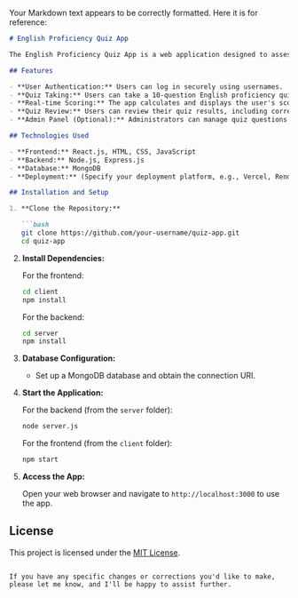 Your Markdown text appears to be correctly formatted. Here it is for reference:

```markdown
# English Proficiency Quiz App

The English Proficiency Quiz App is a web application designed to assess users' English language skills through a series of quiz questions. This app is built using React.js for the frontend, Node.js with Express for the backend, and MongoDB as the database.

## Features

- **User Authentication:** Users can log in securely using usernames.
- **Quiz Taking:** Users can take a 10-question English proficiency quiz.
- **Real-time Scoring:** The app calculates and displays the user's score as they progress through the quiz.
- **Quiz Review:** Users can review their quiz results, including correct and incorrect answers.
- **Admin Panel (Optional):** Administrators can manage quiz questions and user accounts.

## Technologies Used

- **Frontend:** React.js, HTML, CSS, JavaScript
- **Backend:** Node.js, Express.js
- **Database:** MongoDB
- **Deployment:** (Specify your deployment platform, e.g., Vercel, Render, etc.)

## Installation and Setup

1. **Clone the Repository:**

   ```bash
   git clone https://github.com/your-username/quiz-app.git
   cd quiz-app
   ```

2. **Install Dependencies:**

   For the frontend:

   ```bash
   cd client
   npm install
   ```

   For the backend:

   ```bash
   cd server
   npm install
   ```

3. **Database Configuration:**

   - Set up a MongoDB database and obtain the connection URI.

4. **Start the Application:**

   For the backend (from the `server` folder):

   ```bash
   node server.js
   ```

   For the frontend (from the `client` folder):

   ```bash
   npm start
   ```

5. **Access the App:**

   Open your web browser and navigate to `http://localhost:3000` to use the app.

## License

This project is licensed under the [MIT License](./LICENSE).

```

If you have any specific changes or corrections you'd like to make, please let me know, and I'll be happy to assist further.
